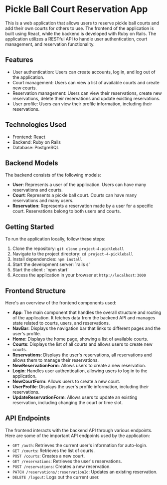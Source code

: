 # Pickle Ball Court Reservation App

This is a web application that allows users to reserve pickle ball courts and add their own courts for others to use. The frontend of the application is built using React, while the backend is developed with Ruby on Rails. The application utilizes a RESTful API to handle user authentication, court management, and reservation functionality.

## Features

- User authentication: Users can create accounts, log in, and log out of the application.
- Court management: Users can view a list of available courts and create new courts.
- Reservation management: Users can view their reservations, create new reservations, delete their reservations and update existing reservations.
- User profile: Users can view their profile information, including their reservations.

## Technologies Used

- Frontend: React
- Backend: Ruby on Rails
- Database: PostgreSQL

## Backend Models

The backend consists of the following models:

- **User**: Represents a user of the application. Users can have many reservations and courts.
- **Court**: Represents a pickle ball court. Courts can have many reservations and many users.
- **Reservation**: Represents a reservation made by a user for a specific court. Reservations belong to both users and courts.

## Getting Started

To run the application locally, follow these steps:

1. Clone the repository: `git clone project-4-pickleball`
2. Navigate to the project directory: `cd project-4-pickleball`
3. Install dependencies: `npm install`
4. Start the development server: `rails s'
5. Start the client : 'npm start`
6. Access the application in your browser at `http://localhost:3000`

## Frontend Structure

 Here's an overview of the frontend components used:

- **App**: The main component that handles the overall structure and routing of the application. It fetches data from the backend API and manages state related to courts, users, and reservations.
- **NavBar**: Displays the navigation bar that links to different pages and the user's profile.
- **Home**: Displays the home page, showing a list of available courts.
- **Courts**: Displays the list of all courts and allows users to create new courts.
- **Reservations**: Displays the user's reservations, all reservations and allows them to manage their reservations.
- **NewReservationForm**: Allows users to create a new reservation.
- **Login**: Handles user authentication, allowing users to log in to the application.
- **NewCourtForm**: Allows users to create a new court.
- **UserProfile**: Displays the user's profile information, including their reservations.
- **UpdateReservationForm**: Allows users to update an existing reservation, including changing the court or time slot.

## API Endpoints

The frontend interacts with the backend API through various endpoints. Here are some of the important API endpoints used by the application:

- `GET /auth`: Retrieves the current user's information for auto-login.
- `GET /courts`: Retrieves the list of courts.
- `POST /courts`: Creates a new court.
- `GET /reservations`: Retrieves the user's reservations.
- `POST /reservations`: Creates a new reservation.
- `PATCH /reservations/:reservationId`: Updates an existing reservation.
- `DELETE /logout`: Logs out the current user.


